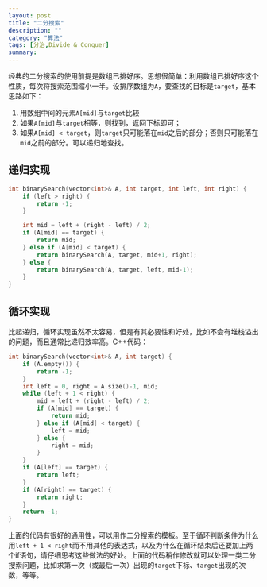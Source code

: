 ```yaml
---
layout: post
title: "二分搜索"
description: ""
category: "算法"
tags: [分治,Divide & Conquer]
summary:
---
```


经典的二分搜索的使用前提是数组已排好序。思想很简单：利用数组已排好序这个性质，每次将搜索范围缩小一半。设排序数组为`A`，要查找的目标是`target`，基本思路如下：
1. 用数组中间的元素`A[mid]`与`target`比较
2. 如果`A[mid]`与`target`相等，则找到，返回下标即可；
3. 如果`A[mid] < target`，则`target`只可能落在`mid`之后的部分；否则只可能落在`mid`之前的部分。可以递归地查找。

## 递归实现

```cpp
int binarySearch(vector<int>& A, int target, int left, int right) {
    if (left > right) {
        return -1;
    }

    int mid = left + (right - left) / 2;
    if (A[mid] == target) {
        return mid;
    } else if (A[mid] < target) {
        return binarySearch(A, target, mid+1, right);
    } else {
        return binarySearch(A, target, left, mid-1);
    }
}
```

## 循环实现

比起递归，循环实现虽然不太容易，但是有其必要性和好处，比如不会有堆栈溢出的问题，而且通常比递归效率高。C++代码：

```cpp
int binarySearch(vector<int>& A, int target) {
    if (A.empty()) {
        return -1;
    }
    int left = 0, right = A.size()-1, mid;
    while (left + 1 < right) {
        mid = left + (right - left) / 2;
        if (A[mid] == target) {
            return mid;
        } else if (A[mid] < target) {
            left = mid;
        } else {
            right = mid;
        }
    }
    if (A[left] == target) {
        return left;
    }
    if (A[right] == target) {
        return right;
    }
    return -1;
}
```

上面的代码有很好的通用性，可以用作二分搜索的模板。至于循环判断条件为什么用`left + 1 < right`而不用其他的表达式，以及为什么在循环结束后还要加上两个if语句，请仔细思考这些做法的好处。上面的代码稍作修改就可以处理一类二分搜索问题，比如求第一次（或最后一次）出现的`target`下标、`target`出现的次数，等等。

